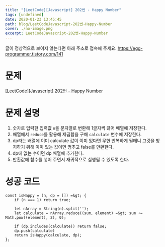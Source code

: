 ```yaml
---
title: "[LeetCode][Javascript] 202번 - Happy Number"
tags: [undefined]
date: 2020-01-23 13:45:45
path: blog/LeetCodeJavascript-202번-Happy-Number
cover: ./no-image.png
excerpt: LeetCodeJavascript-202번-Happy-Number
---
```

글이 정상적으로 보이지 않는다면 아래 주소로 접속해 주세요.
https://egg-programmer.tistory.com/141
# 문제

[\[LeetCode\]\[Javascript\] 202번 - Happy Number](https://leetcode.com/problems/happy-number/)

# 문제 설명

1.   숫자로 입력한 입력값 `` n ``을 문자열로 변환해 1글자씩 끊어 배열에 저장한다.
2.   배열에서 `` reduce ``를 활용해 제곱합을 구해 `` calculate `` 변수에 저장한다.
3.   dp라는 배열에 이미 calculate 값이 이미 있다면 무한 반복하게 될테니 그것을 방지하기 위해 이미 있는 값이면 멈추고 false를 만환한다. 
4.   dp에 없는 수이면 dp 배열에 추가한다. 
5.   반환값에 함수를 넣어 주면서 재귀적으로 실행될 수 있도록 한다. 

# 성공 코드

    const isHappy = (n, dp = []) =&gt; {
        if (n === 1) return true;
    
        let nArray = String(n).split('');
        let calculate = nArray.reduce((sum, element) =&gt; sum += Math.pow((element), 2), 0);
    
        if (dp.includes(calculate)) return false;
        dp.push(calculate)
        return isHappy(calculate, dp);
    };